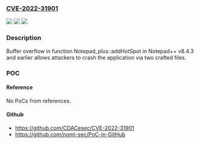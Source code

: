 ### [CVE-2022-31901](https://cve.mitre.org/cgi-bin/cvename.cgi?name=CVE-2022-31901)
![](https://img.shields.io/static/v1?label=Product&message=n%2Fa&color=blue)
![](https://img.shields.io/static/v1?label=Version&message=n%2Fa&color=blue)
![](https://img.shields.io/static/v1?label=Vulnerability&message=n%2Fa&color=brighgreen)

### Description

Buffer overflow in function Notepad_plus::addHotSpot in Notepad++ v8.4.3 and earlier allows attackers to crash the application via two crafted files.

### POC

#### Reference
No PoCs from references.

#### Github
- https://github.com/CDACesec/CVE-2022-31901
- https://github.com/nomi-sec/PoC-in-GitHub

